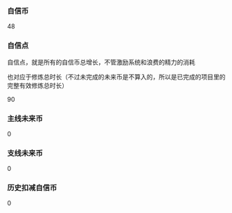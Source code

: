 ### 自信币
48

### 自信点
自信点，就是所有的自信币总增长，不管激励系统和浪费的精力的消耗

也对应于修炼总时长（不过未完成的未来币是不算入的，所以是已完成的项目里的完整有效修炼总时长）

90

### 主线未来币
0

### 支线未来币
0

### 历史扣减自信币
0
